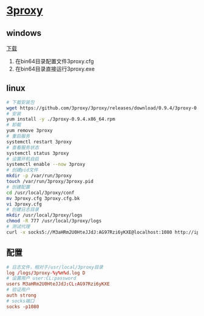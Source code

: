 # [3proxy](https://github.com/3proxy/3proxy)

## windows

[下载](https://github.com/3proxy/3proxy/releases/download/0.9.4/3proxy-0.9.4-x64.zip)

1. 在bin64目录配置文件3proxy.cfg
2. 在bin64目录直接运行3proxy.exe

## linux

```bash
# 下载安装包
wget https://github.com/3proxy/3proxy/releases/download/0.9.4/3proxy-0.9.4.x86_64.rpm
# 安装
yum install -y ./3proxy-0.9.4.x86_64.rpm
# 卸载
yum remove 3proxy
# 重启服务
systemctl restart 3proxy
# 查看服务状态
systemctl status 3proxy
# 设置开机自启
systemctl enable --now 3proxy
# 创建pid文件
mkdir -p /var/run/3proxy
touch /var/run/3proxy/3proxy.pid
# 创建配置
cd /usr/local/3proxy/conf
mv 3proxy.cfg 3proxy.cfg.bk
vi 3proxy.cfg
# 创建日志目录
mkdir /usr/local/3proxy/logs
chmod -R 777 /usr/local/3proxy/logs
# 测试代理
curl -x socks5://M3aHRm2U0HteJJdJ:AG97Rzi6yKXE@localhost:1080 http://ipecho.net/plain
```

## 配置

```conf
# 日志文件，相对于/usr/local/3proxy目录
log /logs/3proxy-%y%m%d.log D
# 设置用户 user:CL:password
users M3aHRm2U0HteJJdJ:CL:AG97Rzi6yKXE
# 验证用户
auth strong
# socks端口
socks -p1080
```
